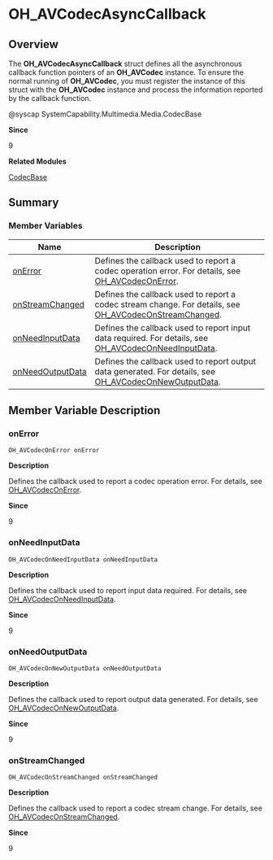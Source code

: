 # OH_AVCodecAsyncCallback


## Overview

The **OH_AVCodecAsyncCallback** struct defines all the asynchronous callback function pointers of an **OH_AVCodec** instance. To ensure the normal running of **OH_AVCodec**, you must register the instance of this struct with the **OH_AVCodec** instance and process the information reported by the callback function.

\@syscap SystemCapability.Multimedia.Media.CodecBase

**Since**

9

**Related Modules**

[CodecBase](_codec_base.md)


## Summary


### Member Variables

| Name| Description| 
| -------- | -------- |
| [onError](#onerror) | Defines the callback used to report a codec operation error. For details, see [OH_AVCodecOnError](_codec_base.md#oh_avcodeconerror).| 
| [onStreamChanged](#onstreamchanged) | Defines the callback used to report a codec stream change. For details, see [OH_AVCodecOnStreamChanged](_codec_base.md#oh_avcodeconstreamchanged).| 
| [onNeedInputData](#onneedinputdata) | Defines the callback used to report input data required. For details, see [OH_AVCodecOnNeedInputData](_codec_base.md#oh_avcodeconneedinputdata).| 
| [onNeedOutputData](#onneedoutputdata) | Defines the callback used to report output data generated. For details, see [OH_AVCodecOnNewOutputData](_codec_base.md#oh_avcodeconnewoutputdata).| 


## Member Variable Description


### onError

  
```
OH_AVCodecOnError onError
```

**Description**

Defines the callback used to report a codec operation error. For details, see [OH_AVCodecOnError](_codec_base.md#oh_avcodeconerror).

**Since**

9


### onNeedInputData

  
```
OH_AVCodecOnNeedInputData onNeedInputData
```

**Description**

Defines the callback used to report input data required. For details, see [OH_AVCodecOnNeedInputData](_codec_base.md#oh_avcodeconneedinputdata).

**Since**

9


### onNeedOutputData

  
```
OH_AVCodecOnNewOutputData onNeedOutputData
```

**Description**

Defines the callback used to report output data generated. For details, see [OH_AVCodecOnNewOutputData](_codec_base.md#oh_avcodeconnewoutputdata).

**Since**

9


### onStreamChanged

  
```
OH_AVCodecOnStreamChanged onStreamChanged
```

**Description**

Defines the callback used to report a codec stream change. For details, see [OH_AVCodecOnStreamChanged](_codec_base.md#oh_avcodeconstreamchanged).

**Since**

9
